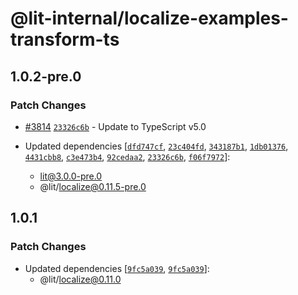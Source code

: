 # @lit-internal/localize-examples-transform-ts

## 1.0.2-pre.0

### Patch Changes

- [#3814](https://github.com/lit/lit/pull/3814) [`23326c6b`](https://github.com/lit/lit/commit/23326c6b9a6abdf01998dadf5d0f20a643e457aa) - Update to TypeScript v5.0

- Updated dependencies [[`dfd747cf`](https://github.com/lit/lit/commit/dfd747cf4f7239e0c3bb7134f8acb967d0157654), [`23c404fd`](https://github.com/lit/lit/commit/23c404fdec0cd7be834221b6ddf9b659c24ca8a2), [`343187b1`](https://github.com/lit/lit/commit/343187b1acbbdb02ce8d01fa0a0d326870419763), [`1db01376`](https://github.com/lit/lit/commit/1db0137699b35d7e7bfac9b2ab274af4100fd7cf), [`4431cbb8`](https://github.com/lit/lit/commit/4431cbb85428e54bafa090088056a325fe623aa1), [`c3e473b4`](https://github.com/lit/lit/commit/c3e473b499ff029b5e1aff01ca8799daf1ca1bbe), [`92cedaa2`](https://github.com/lit/lit/commit/92cedaa2c8cd8a306be3fe25d52e0e47bb044020), [`23326c6b`](https://github.com/lit/lit/commit/23326c6b9a6abdf01998dadf5d0f20a643e457aa), [`f06f7972`](https://github.com/lit/lit/commit/f06f7972a027d2937fe2c68ab5af0274dec57cf4)]:
  - lit@3.0.0-pre.0
  - @lit/localize@0.11.5-pre.0

## 1.0.1

### Patch Changes

- Updated dependencies [[`9fc5a039`](https://github.com/lit/lit/commit/9fc5a039dc2b701ac9dbaaea278668172915c80b), [`9fc5a039`](https://github.com/lit/lit/commit/9fc5a039dc2b701ac9dbaaea278668172915c80b)]:
  - @lit/localize@0.11.0
